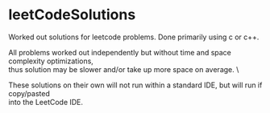 # leetCodeSolutions
Worked out solutions for leetcode problems. Done primarily using c or c++.

All problems worked out independently but without time and space complexity optimizations, \
thus solution may be slower and/or take up more space on average. \

These solutions on their own will not run within a standard IDE, but will run if copy/pasted\
into the LeetCode IDE.
